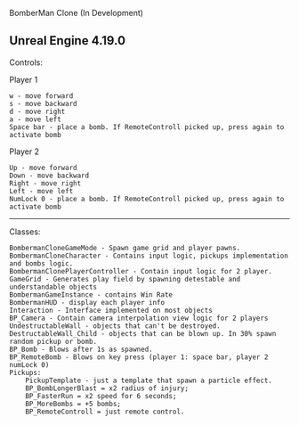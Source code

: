 BomberMan Clone (In Development)

Unreal Engine 4.19.0
---------------------------------------------------------------------
Controls:
	
Player 1

	w - move forward
	s - move backward	
	d - move right
	a - move left
	Space bar - place a bomb. If RemoteControll picked up, press again to activate bomb

Player 2

	Up - move forward
	Down - move backward
	Right - move right
	Left - move left
	NumLock 0 - place a bomb. If RemoteControll picked up, press again to activate bomb
	
---------------------------------------------------------------------	
Classes:

	BombermanCloneGameMode - Spawn game grid and player pawns.
	BombermanCloneCharacter - Contains input logic, pickups implementation and bombs logic. 
	BombermanClonePlayerController - Contain input logic for 2 player.
	GameGrid - Generates play field by spawning detestable and understandable objects
	BombermanGameInstance - contains Win Rate 
	BombermanHUD - display each player info
	Interaction - Interface implemented on most objects
	BP_Camera - Contain camera interpolation view logic for 2 players 
	UndestructableWall - objects that can't be destroyed.
	DestructableWall_Child - objects that can be blown up. In 30% spawn random pickup or bomb.
	BP_Bomb - Blows after 1s as spawned.
	BP_RemoteBomb - Blows on key press (player 1: space bar, player 2 numLock 0) 
	Pickups:
		PickupTemplate - just a template that spawn a particle effect.
		BP_BombLongerBlast = x2 radius of injury;
		BP_FasterRun = x2 speed for 6 seconds;
		BP_MoreBombs = +5 bombs;
		BP_RemoteControll = just remote control.


